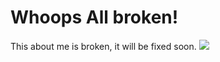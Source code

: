 # Whoops All broken!
This about me is broken, it will be fixed soon.
<img src="blob:https://imgur.com/da27de28-7781-4d7e-b662-91f35ad8208b"/>
